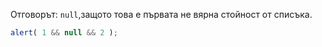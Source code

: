 Отговорът: `null`,защото това е първата не вярна стойност от списъка.

```js run
alert( 1 && null && 2 );
```

